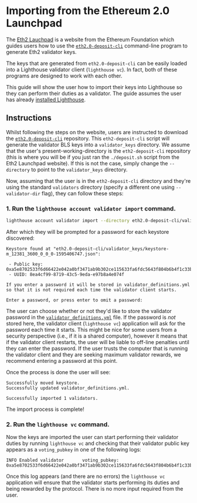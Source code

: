# Importing from the Ethereum 2.0 Launchpad

The [Eth2 Lauchpad](https://github.com/ethereum/eth2.0-deposit) is a website
from the Ethereum Foundation which guides users how to use the
[`eth2.0-deposit-cli`](https://github.com/ethereum/eth2.0-deposit-cli)
command-line program to generate Eth2 validator keys.

The keys that are generated from `eth2.0-deposit-cli` can be easily loaded into
a Lighthouse validator client (`lighthouse vc`). In fact, both of these
programs are designed to work with each other.

This guide will show the user how to import their keys into Lighthouse so they
can perform their duties as a validator. The guide assumes the user has already
[installed Lighthouse](./installation.md).

## Instructions

Whilst following the steps on the website, users are instructed to download the
[`eth2.0-deposit-cli`](https://github.com/ethereum/eth2.0-deposit-cli)
repository. This `eth2-deposit-cli` script will generate the validator BLS keys
into a `validator_keys` directory. We assume that the user's
present-working-directory is the `eth2-deposit-cli` repository (this is where
you will be if you just ran the `./deposit.sh` script from the Eth2 Launchpad
website). If this is not the case, simply change the `--directory` to point to
the `validator_keys` directory.

Now, assuming that the user is in the `eth2-deposit-cli` directory and they're
using the standard `validators` directory (specify a different one using
`--validator-dir` flag), they can follow these steps:

### 1. Run the `lighthouse account validator import` command.


```bash
lighthouse account validator import --directory eth2.0-deposit-cli/validator_keys
```


After which they will be prompted for a password for each keystore discovered:

```
Keystore found at "eth2.0-deposit-cli/validator_keys/keystore-m_12381_3600_0_0_0-1595406747.json":

 - Public key: 0xa5e8702533f6d66422e042a0bf3471ab9b302ce115633fa6fdc5643f804b6b4f1c33baf95f125ec21969a3b1e0dd9e56
 - UUID: 8ea4cf99-8719-43c5-9eda-e97b8a4e074f

If you enter a password it will be stored in validator_definitions.yml so that it is not required each time the validator client starts.

Enter a password, or press enter to omit a password:
```

The user can choose whether or not they'd like to store the validator password
in the [`validator_definitions.yml`](./validator-management.md) file. If the
password is *not* stored here, the validator client (`lighthouse vc`)
application will ask for the password each time it starts. This might be nice
for some users from a security perspective (i.e., if it is a shared computer),
however it means that if the validator client restarts, the user will be liable
to off-line penalties until they can enter the password. If the user trusts the
computer that is running the validator client and they are seeking maximum
validator rewards, we recommend entering a password at this point.

Once the process is done the user will see:

```
Successfully moved keystore.
Successfully updated validator_definitions.yml.

Successfully imported 1 validators.
```

The import process is complete!

### 2. Run the `lighthouse vc` command.

Now the keys are imported the user can start performing their validator duties
by running `lighthouse vc` and checking that their validator public key appears
as a `voting_pubkey` in one of the following logs:

```
INFO Enabled validator       voting_pubkey: 0xa5e8702533f6d66422e042a0bf3471ab9b302ce115633fa6fdc5643f804b6b4f1c33baf95f125ec21969a3b1e0dd9e56
```

Once this log appears (and there are no errors) the `lighthouse vc` application
will ensure that the validator starts performing its duties and being rewarded
by the protocol. There is no more input required from the user.
